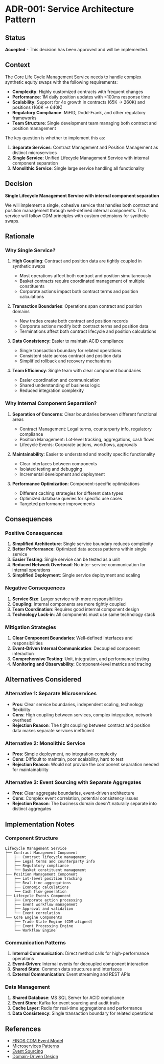 # ADR-001: Service Architecture Pattern

## Status

**Accepted** - This decision has been approved and will be implemented.

## Context

The Core Life Cycle Management Service needs to handle complex synthetic equity swaps with the following requirements:

- **Complexity**: Highly customized contracts with frequent changes
- **Performance**: 1M daily position updates with <100ms response time
- **Scalability**: Support for 4x growth in contracts (65K → 260K) and positions (160K → 640K)
- **Regulatory Compliance**: MiFID, Dodd-Frank, and other regulatory frameworks
- **Team Structure**: Single development team managing both contract and position management

The key question is whether to implement this as:
1. **Separate Services**: Contract Management and Position Management as distinct microservices
2. **Single Service**: Unified Lifecycle Management Service with internal component separation
3. **Monolithic Service**: Single large service handling all functionality

## Decision

**Single Lifecycle Management Service with internal component separation**

We will implement a single, cohesive service that handles both contract and position management through well-defined internal components. This service will follow CDM principles with custom extensions for synthetic swaps.

## Rationale

### Why Single Service?

1. **High Coupling**: Contract and position data are tightly coupled in synthetic swaps
   - Most operations affect both contract and position simultaneously
   - Basket contracts require coordinated management of multiple constituents
   - Corporate actions impact both contract terms and position calculations

2. **Transaction Boundaries**: Operations span contract and position domains
   - New trades create both contract and position records
   - Corporate actions modify both contract terms and position data
   - Terminations affect both contract lifecycle and position calculations

3. **Data Consistency**: Easier to maintain ACID compliance
   - Single transaction boundary for related operations
   - Consistent state across contract and position data
   - Simplified rollback and recovery mechanisms

4. **Team Efficiency**: Single team with clear component boundaries
   - Easier coordination and communication
   - Shared understanding of business logic
   - Reduced integration complexity

### Why Internal Component Separation?

1. **Separation of Concerns**: Clear boundaries between different functional areas
   - Contract Management: Legal terms, counterparty info, regulatory compliance
   - Position Management: Lot-level tracking, aggregations, cash flows
   - Lifecycle Events: Corporate actions, workflows, approvals

2. **Maintainability**: Easier to understand and modify specific functionality
   - Clear interfaces between components
   - Isolated testing and debugging
   - Incremental development and deployment

3. **Performance Optimization**: Component-specific optimizations
   - Different caching strategies for different data types
   - Optimized database queries for specific use cases
   - Targeted performance improvements

## Consequences

### Positive Consequences

1. **Simplified Architecture**: Single service boundary reduces complexity
2. **Better Performance**: Optimized data access patterns within single service
3. **Easier Testing**: Single service can be tested as a unit
4. **Reduced Network Overhead**: No inter-service communication for internal operations
5. **Simplified Deployment**: Single service deployment and scaling

### Negative Consequences

1. **Service Size**: Larger service with more responsibilities
2. **Coupling**: Internal components are more tightly coupled
3. **Team Coordination**: Requires good internal component design
4. **Technology Lock-in**: All components must use same technology stack

### Mitigation Strategies

1. **Clear Component Boundaries**: Well-defined interfaces and responsibilities
2. **Event-Driven Internal Communication**: Decoupled component interaction
3. **Comprehensive Testing**: Unit, integration, and performance testing
4. **Monitoring and Observability**: Component-level metrics and tracing

## Alternatives Considered

### Alternative 1: Separate Microservices
- **Pros**: Clear service boundaries, independent scaling, technology flexibility
- **Cons**: High coupling between services, complex integration, network overhead
- **Rejection Reason**: The tight coupling between contract and position data makes separate services inefficient

### Alternative 2: Monolithic Service
- **Pros**: Simple deployment, no integration complexity
- **Cons**: Difficult to maintain, poor scalability, hard to test
- **Rejection Reason**: Would not provide the component separation needed for maintainability

### Alternative 3: Event Sourcing with Separate Aggregates
- **Pros**: Clear aggregate boundaries, event-driven architecture
- **Cons**: Complex event correlation, potential consistency issues
- **Rejection Reason**: The business domain doesn't naturally separate into distinct aggregates

## Implementation Notes

### Component Structure

```
Lifecycle Management Service
├── Contract Management Component
│   ├── Contract lifecycle management
│   ├── Legal terms and counterparty info
│   ├── Regulatory compliance
│   └── Basket constituent management
├── Position Management Component
│   ├── Lot-level position tracking
│   ├── Real-time aggregations
│   ├── Economic calculations
│   └── Cash flow generation
├── Lifecycle Events Component
│   ├── Corporate action processing
│   ├── Event workflow management
│   ├── Approval and validation
│   └── Event correlation
└── Core Engine Components
    ├── Trade State Engine (CDM-aligned)
    ├── Event Processing Engine
    └── Workflow Engine
```

### Communication Patterns

1. **Internal Communication**: Direct method calls for high-performance operations
2. **Event-Driven**: Internal events for decoupled component interaction
3. **Shared State**: Common data structures and interfaces
4. **External Communication**: Event streaming and REST APIs

### Data Management

1. **Shared Database**: MS SQL Server for ACID compliance
2. **Event Store**: Kafka for event sourcing and audit trails
3. **Cache Layer**: Redis for real-time aggregations and performance
4. **Data Consistency**: Single transaction boundary for related operations

## References

- [FINOS CDM Event Model](https://cdm.finos.org/docs/event-model)
- [Microservices Patterns](https://microservices.io/patterns/)
- [Event Sourcing](https://martinfowler.com/eaaDev/EventSourcing.html)
- [Domain-Driven Design](https://martinfowler.com/bliki/DomainDrivenDesign.html)
